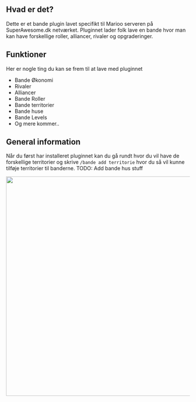 ## Hvad er det?
Dette er et bande plugin lavet specifikt til Marioo serveren på SuperAwesome.dk netværket. Pluginnet lader folk lave en bande hvor man kan have forskellige roller, alliancer, rivaler og opgraderinger.

## Funktioner
Her er nogle ting du kan se frem til at lave med pluginnet

- Bande Økonomi
- Rivaler
- Alliancer
- Bande Roller
- Bande territorier
- Bande huse
- Bande Levels
- Og mere kommer..

## General information
Når du først har installeret pluginnet kan du gå rundt hvor du vil have de forskellige territorier og skrive `/bande add territorie` hvor du så vil kunne tilføje territorier til banderne.
TODO: Add bande hus stuff

<p align="center">
  <img width="920" height="600" src="https://github.com/WaveBleak/BandePlugin/assets/43072434/91ef8fcc-8ff9-4a3c-8f7d-47e2911887c5">
</p>
